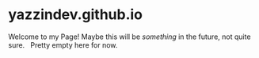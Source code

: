 # yazzindev.github.io

Welcome to my Page! Maybe this will be *something* in the future, not quite sure. &nbsp; 
Pretty empty here for now.
